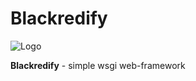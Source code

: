 # Blackredify

![Logo](https://i.postimg.cc/MThqcf9C/blackredify.png 'logo')

<b>Blackredify</b> - simple wsgi web-framework
